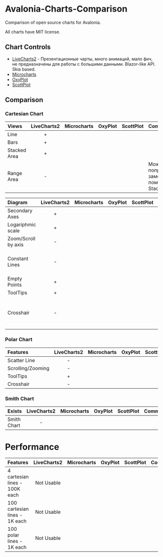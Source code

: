 # Avalonia-Charts-Comparison
Comparison of open source charts for Avalonia.

All charts have MIT license.

## Chart Controls
* [LiveCharts2](https://github.com/beto-rodriguez/LiveCharts2) - Презентационные чарты, много анимаций, мало фич, не предназначены для работы с большими данными. Blazor-like API. Skia based.
* [Microcharts](https://github.com/AvaloniaCommunity/Avalonia.Microcharts)
* [OxyPlot](https://github.com/oxyplot/oxyplot-avalonia)
* [ScottPlot](https://github.com/ScottPlot/ScottPlot)

## Comparison

### Cartesian Chart

Views        | LiveCharts2 | Microcharts | OxyPlot | ScottPlot | Comment
:----------- | :---------: | :---------: | :-----: | :-------: | :------
Line         |      +      |             |         |           |
Bars         |      +      |             |         |           |
Stacked Area |      +      |             |         |           |
Range Area   |      -      |             |         |           | Можно попробовать заменить с помощью Stacked Area

Diagram             | LiveCharts2 | Microcharts | OxyPlot | ScottPlot | Comment
:------------------ | :---------: | :---------: | :-----: | :-------: | :------
Secondary Axes      |      +      |             |         |           |
Logariphmic scale   |      +      |             |         |           |
Zoom/Scroll by axis |      -      |             |         |           |
Constant Lines      |      -      |             |         |           | Можно заменить обычной Line серией
Empty Points        |      +      |             |         |           |
ToolTips            |      +      |             |         |           |
Crosshair           |      -      |             |         |           | Тултип на максималках (не нужно точного попадания)

### Polar Chart

Features             | LiveCharts2 | Microcharts | OxyPlot | ScottPlot | Comment
:------------------- | :---------: | :---------: | :-----: | :-------: | :------
Scatter Line         |      -      |             |         |           |
Scrolling/Zooming    |      -      |             |         |           |
ToolTips             |      +      |             |         |           |
Crosshair            |      -      |             |         |           |

### Smith Chart

Exists              | LiveCharts2 | Microcharts | OxyPlot | ScottPlot | Comment
:------------------ | :---------: | :---------: | :-----: | :-------: | :------
Smith Chart         |      -      |             |         |           |

# Performance

Features                       | LiveCharts2 | Microcharts | OxyPlot | ScottPlot | Comment
:----------------------------- | :---------: | :---------: | :-----: | :-------: | :------
4 cartesian lines - 100K each  | Not Usable  |             |         |           |
100 cartesian lines - 1K each  | Not Usable  |             |         |           |
100 polar lines - 1K each      | Not Usable  |             |         |           |
